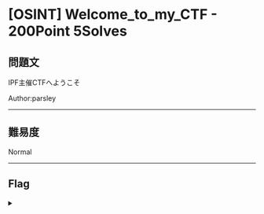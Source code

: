 # [OSINT] Welcome_to_my_CTF - 200Point 5Solves

## 問題文 

IPF主催CTFへようこそ

Author:parsley

---

## 難易度

Normal

---

## Flag
<details><summary></summary>

```
ipfctf{b4r3t35h1m4tt4}
```

</details>